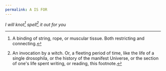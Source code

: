 ```yaml
---
permalink: A IS FOR
---
```



*I will knot[^Knot] spell[^Spell] it out for you*

[^Spell]: An invocation by a witch. Or, a fleeting period of time, like the life of a single drosophila, or the history of the manifest Universe, or the section of one's life spent writing, or reading, this footnote. 
[^Knot]: A binding of string, rope, or muscular tissue. Both restricting and connecting. 